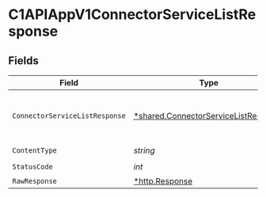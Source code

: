 # C1APIAppV1ConnectorServiceListResponse


## Fields

| Field                                                                                                 | Type                                                                                                  | Required                                                                                              | Description                                                                                           |
| ----------------------------------------------------------------------------------------------------- | ----------------------------------------------------------------------------------------------------- | ----------------------------------------------------------------------------------------------------- | ----------------------------------------------------------------------------------------------------- |
| `ConnectorServiceListResponse`                                                                        | [*shared.ConnectorServiceListResponse](../../models/shared/connectorservicelistresponse.md)           | :heavy_minus_sign:                                                                                    | The ConnectorServiceListResponse message contains a list of results and a nextPageToken if applicable |
| `ContentType`                                                                                         | *string*                                                                                              | :heavy_check_mark:                                                                                    | N/A                                                                                                   |
| `StatusCode`                                                                                          | *int*                                                                                                 | :heavy_check_mark:                                                                                    | N/A                                                                                                   |
| `RawResponse`                                                                                         | [*http.Response](https://pkg.go.dev/net/http#Response)                                                | :heavy_minus_sign:                                                                                    | N/A                                                                                                   |